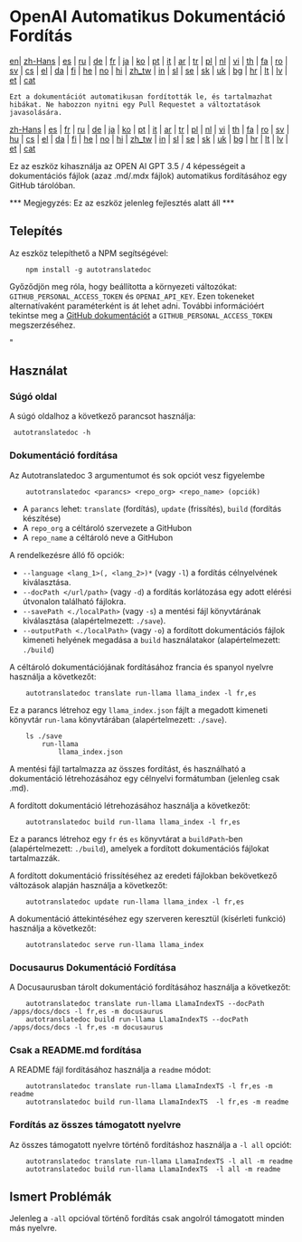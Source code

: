 
# OpenAI Automatikus Dokumentáció Fordítás

[en](../README.md)| [zh-Hans](/i18n/README_zh-Hans.md) | [es](/i18n/README_es.md) | [ru](/i18n/README_ru.md) | [de](/i18n/README_de.md) | [fr](/i18n/README_fr.md) | [ja](/i18n/README_ja.md) | [ko](/i18n/README_ko.md) | [pt](/i18n/README_pt.md) | [it](/i18n/README_it.md) | [ar](/i18n/README_ar.md) | [tr](/i18n/README_tr.md) | [pl](/i18n/README_pl.md) | [nl](/i18n/README_nl.md) | [vi](/i18n/README_vi.md) | [th](/i18n/README_th.md) | [fa](/i18n/README_fa.md) | [ro](/i18n/README_ro.md) | [sv](/i18n/README_sv.md) | [cs](/i18n/README_cs.md) | [el](/i18n/README_el.md) | [da](/i18n/README_da.md) | [fi](/i18n/README_fi.md) | [he](/i18n/README_he.md) | [no](/i18n/README_no.md) | [hi](/i18n/README_hi.md) | [zh_tw](/i18n/README_zh_tw.md) | [in](/i18n/README_in.md) | [sl](/i18n/README_sl.md) | [se](/i18n/README_se.md) | [sk](/i18n/README_sk.md) | [uk](/i18n/README_uk.md) | [bg](/i18n/README_bg.md) | [hr](/i18n/README_hr.md) | [lt](/i18n/README_lt.md) | [lv](/i18n/README_lv.md) | [et](/i18n/README_et.md) | [cat](/i18n/README_cat.md) 

```Ezt a dokumentációt automatikusan fordították le, és tartalmazhat hibákat. Ne habozzon nyitni egy Pull Requestet a változtatások javasolására.```


 [zh-Hans](/i18n/README_zh-Hans.md) | [es](/i18n/README_es.md) |  [fr](/i18n/README_es.md) | [ru](/i18n/README_ru.md) | [de](/i18n/README_de.md) | [ja](/i18n/README_ja.md) | [ko](/i18n/README_ko.md) | [pt](/i18n/README_pt.md) | [it](/i18n/README_it.md) | [ar](/i18n/README_ar.md) | [tr](/i18n/README_tr.md) | [pl](/i18n/README_pl.md) | [nl](/i18n/README_nl.md) | [vi](/i18n/README_vi.md) | [th](/i18n/README_th.md) | [fa](/i18n/README_fa.md) | [ro](/i18n/README_ro.md) | [sv](/i18n/README_sv.md) | [hu](/i18n/README_hu.md) | [cs](/i18n/README_cs.md) | [el](/i18n/README_el.md) | [da](/i18n/README_da.md) | [fi](/i18n/README_fi.md) | [he](/i18n/README_he.md) | [no](/i18n/README_no.md) | [hi](/i18n/README_hi.md) | [zh_tw](/i18n/README_zh_tw.md) | [in](/i18n/README_in.md) | [sl](/i18n/README_sl.md) | [se](/i18n/README_se.md) | [sk](/i18n/README_sk.md) | [uk](/i18n/README_uk.md) | [bg](/i18n/README_bg.md) | [hr](/i18n/README_hr.md) | [lt](/i18n/README_lt.md) | [lv](/i18n/README_lv.md) | [et](/i18n/README_et.md) | [cat](/i18n/README_cat.md) 


Ez az eszköz kihasználja az OPEN AI GPT 3.5 / 4 képességeit a dokumentációs fájlok (azaz .md/.mdx fájlok) automatikus fordításához egy GitHub tárolóban.

*** Megjegyzés: Ez az eszköz jelenleg fejlesztés alatt áll ***


## Telepítés 

Az eszköz telepíthető a NPM segítségével:


```
    npm install -g autotranslatedoc
```

Győződjön meg róla, hogy beállította a környezeti változókat: `GITHUB_PERSONAL_ACCESS_TOKEN` és `OPENAI_API_KEY`. Ezen tokeneket alternatívaként paraméterként is át lehet adni. További információért tekintse meg a [GitHub dokumentációt](https://docs.github.com/en/github/authenticating-to-github/creating-a-personal-access-token) a `GITHUB_PERSONAL_ACCESS_TOKEN` megszerzéséhez.


"
## Használat


### Súgó oldal
A súgó oldalhoz a következő parancsot használja:
```
 autotranslatedoc -h
```
### Dokumentáció fordítása

Az Autotranslatedoc 3 argumentumot és sok opciót vesz figyelembe

```
    autotranslatedoc <parancs> <repo_org> <repo_name> (opciók)
```

- A ```parancs``` lehet: ```translate``` (fordítás), ```update``` (frissítés), ```build``` (fordítás készítése)
- A ```repo_org``` a céltároló szervezete a GitHubon
- A ```repo_name``` a céltároló neve a GitHubon

A rendelkezésre álló fő opciók:

- ```--language <lang_1>(, <lang_2>)*``` (vagy ```-l```) a fordítás célnyelvének kiválasztása.
- ```--docPath </url/path>``` (vagy ```-d```) a fordítás korlátozása egy adott elérési útvonalon található fájlokra.
- ```--savePath <./localPath>``` (vagy ```-s```) a mentési fájl könyvtárának kiválasztása (alapértelmezett: ```./save```).
- ```--outputPath <./localPath>``` (vagy ```-o```) a fordított dokumentációs fájlok kimeneti helyének megadása a ```build``` használatakor (alapértelmezett: ```./build```)



A céltároló dokumentációjának fordításához francia és spanyol nyelvre használja a következőt:
```
    autotranslatedoc translate run-llama llama_index -l fr,es
```


Ez a parancs létrehoz egy `llama_index.json` fájlt a megadott kimeneti könyvtár `run-lama` könyvtárában (alapértelmezett: `./save`).
```
    ls ./save
        run-llama
            llama_index.json 
```
A mentési fájl tartalmazza az összes fordítást, és használható a dokumentáció létrehozásához egy célnyelvi formátumban (jelenleg csak .md).

A fordított dokumentáció létrehozásához használja a következőt:

```
    autotranslatedoc build run-llama llama_index -l fr,es
```


Ez a parancs létrehoz egy `fr` és `es` könyvtárat a `buildPath`-ben (alapértelmezett: `./build`), amelyek a fordított dokumentációs fájlokat tartalmazzák.

A fordított dokumentáció frissítéséhez az eredeti fájlokban bekövetkező változások alapján használja a következőt:

```
    autotranslatedoc update run-llama llama_index -l fr,es
```


A dokumentáció áttekintéséhez egy szerveren keresztül (kísérleti funkció) használja a következőt:
```
    autotranslatedoc serve run-llama llama_index
```

### Docusaurus Dokumentáció Fordítása

A Docusaurusban tárolt dokumentáció fordításához használja a következőt:

```
    autotranslatedoc translate run-llama LlamaIndexTS --docPath /apps/docs/docs -l fr,es -m docusaurus
    autotranslatedoc build run-llama LlamaIndexTS --docPath /apps/docs/docs -l fr,es -m docusaurus
```
### Csak a README.md fordítása

A README fájl fordításához használja a `readme` módot:

```
    autotranslatedoc translate run-llama LlamaIndexTS -l fr,es -m readme
    autotranslatedoc build run-llama LlamaIndexTS  -l fr,es -m readme
```
### Fordítás az összes támogatott nyelvre

Az összes támogatott nyelvre történő fordításhoz használja a `-l all` opciót:

```
    autotranslatedoc translate run-llama LlamaIndexTS -l all -m readme
    autotranslatedoc build run-llama LlamaIndexTS  -l all -m readme
```
## Ismert Problémák

Jelenleg a `-all` opcióval történő fordítás csak angolról támogatott minden más nyelvre.
